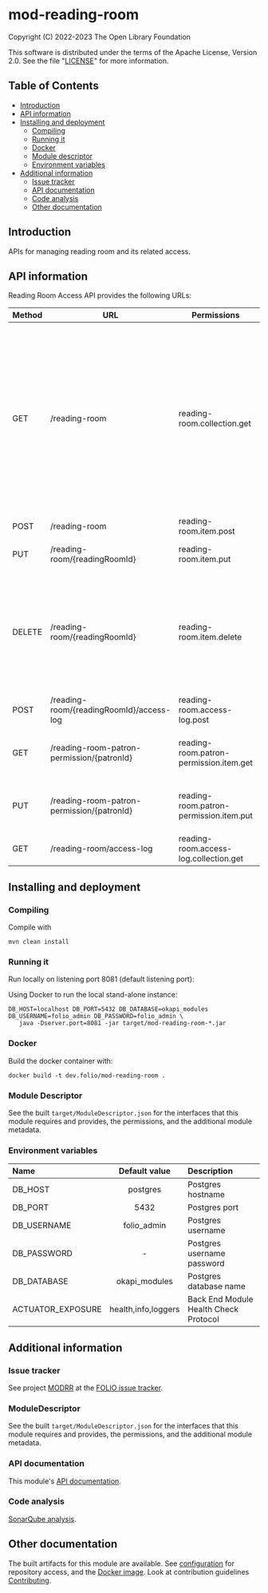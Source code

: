 # mod-reading-room

Copyright (C) 2022-2023 The Open Library Foundation

This software is distributed under the terms of the Apache License,
Version 2.0. See the file "[LICENSE](LICENSE)" for more information.

## Table of Contents

- [Introduction](#introduction)
- [API information](#api-information)
- [Installing and deployment](#installing-and-deployment)
  - [Compiling](#compiling)
  - [Running it](#running-it)
  - [Docker](#docker)
  - [Module descriptor](#module-descriptor)
  - [Environment variables](#environment-variables)
- [Additional information](#Additional-information)
  - [Issue tracker](#issue-tracker)
  - [API documentation](#api-documentation)
  - [Code analysis](#code-analysis)
  - [Other documentation](#other-documentation)

## Introduction

APIs for managing reading room and its related access.

## API information

Reading Room Access API provides the following URLs:

| Method | URL                                             | Permissions | Description                                                                                                                                                                                                                                    |
|--------|-------------------------------------------------|-------------|------------------------------------------------------------------------------------------------------------------------------------------------------------------------------------------------------------------------------------------------|
| GET    | /reading-room                                   |   reading-room.collection.get          | Get list of reading rooms based on Cql query. By default, the api only return the records with isDeleted = false. To get both deleted and non deleted records, the query param includeDeleted with value true should be passed in the request. |
| POST   | /reading-room                                   | reading-room.item.post            | create a new reading room                                                                                                                                                                                                                      |
| PUT    | /reading-room/{readingRoomId}                   |  reading-room.item.put           | Update reading room details                                                                                                                                                                                                                    |
| DELETE | /reading-room/{readingRoomId}                   |   reading-room.item.delete          | Delete a reading room. This api will do soft deletion. Update the isDeleted flag to true and delete the associated servicePoints for a reading room                                                                                            |
| POST   | /reading-room/{readingRoomId}/access-log        |    reading-room.access-log.post         | create a access log for reading room                                                                                                                                                                                                           |
| GET    | /reading-room-patron-permission/{patronId}      |   reading-room.patron-permission.item.get          | Get list of patron permissions based on userId                                                                                                                                                                                                 |
| PUT    | /reading-room-patron-permission/{patronId}      |     reading-room.patron-permission.item.put        | update list of patron permissions based on userId                                                                                                                                                                                              |
| GET    | /reading-room/access-log        |   reading-room.access-log.collection.get          | Get access log entries based on Cql query.                                                                                                                                                                                                     |

## Installing and deployment

### Compiling

Compile with
```shell
mvn clean install
```

### Running it

Run locally on listening port 8081 (default listening port):

Using Docker to run the local stand-alone instance:

```shell
DB_HOST=localhost DB_PORT=5432 DB_DATABASE=okapi_modules DB_USERNAME=folio_admin DB_PASSWORD=folio_admin \
   java -Dserver.port=8081 -jar target/mod-reading-room-*.jar
```

### Docker

Build the docker container with:

```shell
docker build -t dev.folio/mod-reading-room .
```

### Module Descriptor

See the built `target/ModuleDescriptor.json` for the interfaces that this module
requires and provides, the permissions, and the additional module metadata.

### Environment variables

| Name                   |    Default value    | Description                                                                                                                                                                |
|:-----------------------|:-------------------:|:---------------------------------------------------------------------------------------------------------------------------------------------------------------------------|
| DB_HOST                |      postgres       | Postgres hostname                                                                                                                                                          |
| DB_PORT                |        5432         | Postgres port                                                                                                                                                              |
| DB_USERNAME            |     folio_admin     | Postgres username                                                                                                                                                          |
| DB_PASSWORD            |          -          | Postgres username password                                                                                                                                                 |
| DB_DATABASE            |    okapi_modules    | Postgres database name                                                                                                                                                     |
| ACTUATOR\_EXPOSURE     | health,info,loggers | Back End Module Health Check Protocol                                                                                                                                      |
## Additional information

### Issue tracker

See project [MODRR](https://folio-org.atlassian.net/browse/UXPROD-4663)
at the [FOLIO issue tracker](https://dev.folio.org/guidelines/issue-tracker).

### ModuleDescriptor

See the built `target/ModuleDescriptor.json` for the interfaces that this module
requires and provides, the permissions, and the additional module metadata.

### API documentation

This module's [API documentation](https://dev.folio.org/reference/api/#mod-reading-room).

### Code analysis

[SonarQube analysis](https://sonarcloud.io/project/overview?id=org.folio:mod-reading-room).

## Other documentation

The built artifacts for this module are available.
See [configuration](https://dev.folio.org/download/artifacts) for repository access,
and the [Docker image](https://hub.docker.com/r/folioci/mod-reading-room). Look at contribution guidelines [Contributing](https://dev.folio.org/guidelines/contributing).
